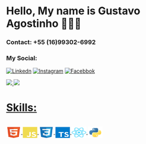 <div>
  <h1>Hello, My name is Gustavo Agostinho 👨🏻‍💻</h1>
</div>

<div>
  <h3>Contact: +55 (16)99302-6992</h3>
</div>

<div>
  <h3>My Social:</h3>
</div>

[![Linkedn](https://img.shields.io/badge/LinkedIn-0077B5?style=for-the-badge&logo=linkedin&logoColor=white)](https://www.linkedin.com/in/gustavo-agostinho-814332224/)
[![Instagram](https://img.shields.io/badge/Instagram-E4405F?style=for-the-badge&logo=instagram&logoColor=white)](https://www.instagram.com/gustavo.apm/)
[![Facebbok](https://img.shields.io/badge/Facebook-1877F2?style=for-the-badge&logo=facebook&logoColor=white)](https://www.facebook.com/Gustavo.agostinho.P.Monteiro)

<div>
  <a href="https://github.com/gustavinhoapm">
  <img height="180em" src="https://github-readme-stats.vercel.app/api?username=gustavinhoapm&show_icons=true&bg_color=00000000&text_color=ffff"/>
  <img height="180em" src="https://github-readme-stats.vercel.app/api/top-langs/?username=gustavinhoapm&layout=compact&bg_color=00000000&text_color=ffff"/>
</div>

<div>
  <h1>Skills:</h1>
</div>
<div style="display: inline_block"><br>
  <img align="center" alt="Gustavo-HTML" height="30" width="40" src="https://raw.githubusercontent.com/devicons/devicon/master/icons/html5/html5-original.svg">
  <img align="center" alt="Gustavo-Js" height="30" width="40" src="https://raw.githubusercontent.com/devicons/devicon/master/icons/javascript/javascript-plain.svg">
  <img align="center" alt="Gustavo-CSS" height="30" width="40" src="https://raw.githubusercontent.com/devicons/devicon/master/icons/css3/css3-original.svg">
  <img align="center" alt="Gustavo-Ts" height="30" width="40" src="https://raw.githubusercontent.com/devicons/devicon/master/icons/typescript/typescript-plain.svg">
  <img align="center" alt="Gustavo-React" height="30" width="40" src="https://raw.githubusercontent.com/devicons/devicon/master/icons/react/react-original.svg">  
  <img align="center" alt="Gustavo-Python" height="30" width="40" src="https://raw.githubusercontent.com/devicons/devicon/master/icons/python/python-original.svg">
</div>




<div>
</div>



